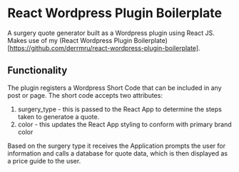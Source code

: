 # React Wordpress Plugin Boilerplate

A surgery quote generator built as a Wordpress plugin using React JS. Makes use of my (React Wordpress Plugin Boilerplate)[https://github.com/derrmru/react-wordpress-plugin-boilerplate].

## Functionality

The plugin registers a Wordpress Short Code that can be included in any post or page. The short code accepts two attributes:

1. surgery_type - this is passed to the React App to determine the steps taken to generatoe a quote.
2. color - this updates the React App styling to conform with primary brand color

Based on the surgery type it receives the Application prompts the user for information and calls a database for quote data, which is then displayed as a price guide to the user.